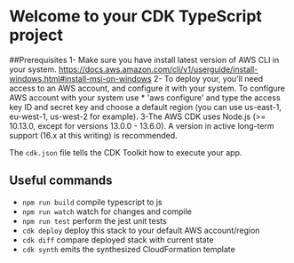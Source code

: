 # Welcome to your CDK TypeScript project

##Prerequisites
1- Make sure you have install latest version of AWS CLI in your system.
https://docs.aws.amazon.com/cli/v1/userguide/install-windows.html#install-msi-on-windows
2- To deploy your, you'll need access to an AWS account, and configure it with your system. To configure AWS account with your system use * 'aws configure' 
and type the access key ID and secret key and choose a default region (you can use us-east-1, eu-west-1, us-west-2 for example).
3-The AWS CDK uses Node.js (>= 10.13.0, except for versions 13.0.0 - 13.6.0). A version in active long-term support (16.x at this writing) is recommended.

The `cdk.json` file tells the CDK Toolkit how to execute your app.

## Useful commands

* `npm run build`   compile typescript to js
* `npm run watch`   watch for changes and compile
* `npm run test`    perform the jest unit tests
* `cdk deploy`      deploy this stack to your default AWS account/region
* `cdk diff`        compare deployed stack with current state
* `cdk synth`       emits the synthesized CloudFormation template
